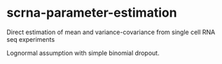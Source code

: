 # scrna-parameter-estimation
Direct estimation of mean and variance-covariance from single cell RNA seq experiments

Lognormal assumption with simple binomial dropout.
